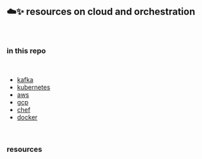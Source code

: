 ## ☁️✨ resources on cloud and orchestration


<br>

### in this repo

<br>

* [kafka](https://github.com/bt3gl-labs/Scratch-Space-Cloud-and-Orchestration/tree/master/kafka-and-streaming)
* [kubernetes](https://github.com/bt3gl-labs/Scratch-Space-Cloud-and-Orchestration/tree/master/kubernetes)
* [aws](https://github.com/bt3gl-labs/Scratch-Space-Cloud-and-Orchestration/tree/master/aws)
* [gcp](https://github.com/bt3gl-labs/Scratch-Space-Cloud-and-Orchestration/tree/master/gcp)
* [chef](https://github.com/bt3gl-labs/Scratch-Space-Cloud-and-Orchestration/tree/master/chef)
* [docker](https://github.com/bt3gl-labs/Scratch-Space-Cloud-and-Orchestration/tree/master/docker)

<br>

### resources
